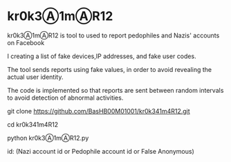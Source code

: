# kr0k3Ⓐ1mⒶR12

kr0k3Ⓐ1mⒶR12  is tool to used to report pedophiles and Nazis' accounts on Facebook

I creating a list of fake devices,IP addresses, and fake user codes. 

The tool sends reports using fake values, in order to avoid revealing the actual user identity. 

The code is implemented so that reports are sent between random intervals to avoid detection of abnormal activities.

git clone https://github.com/BasHB00M01001/kr0k341m4R12.git

cd kr0k341m4R12

python kr0k3Ⓐ1mⒶR12.py

id: (Nazi account id or Pedophile account id or False Anonymous)
